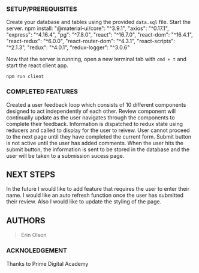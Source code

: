 
### SETUP/PREREQUISITES

Create your database and tables using the provided `data.sql` file. Start the server.
npm install:
"@material-ui/core": "^3.9.1",
    "axios": "^0.17.1",
    "express": "^4.16.4",
    "pg": "^7.8.0",
    "react": "^16.7.0",
    "react-dom": "^16.4.1",
    "react-redux": "^6.0.0",
    "react-router-dom": "^4.3.1",
    "react-scripts": "^2.1.3",
    "redux": "^4.0.1",
    "redux-logger": "^3.0.6"


Now that the server is running, open a new terminal tab with `cmd + t` and start the react client app.

```
npm run client
```

### COMPLETED FEATURES

Created a user feedback loop which consists of 10 different components designed to act independently of each other. Review component will continually update as the user navigates through the components to complete their feedback. Information is dispatched to redux state using reducers and called to display for the user to reivew. User cannot proceed to the next page until they have completed the current form. Submit button is not active until the user has added comments. When the user hits the submit button, the information is sent to be stored in the database and the user will be taken to a submission sucess page.


## NEXT STEPS
In the future I would like to add feature that requires the user to enter their name. I would like an auto refresh function once the user has submitted their review. Also I would like to update the styling of the page.


## AUTHORS

> Erin Olson

### ACKNOLEDGEMENT 

Thanks to Prime Digital Academy


